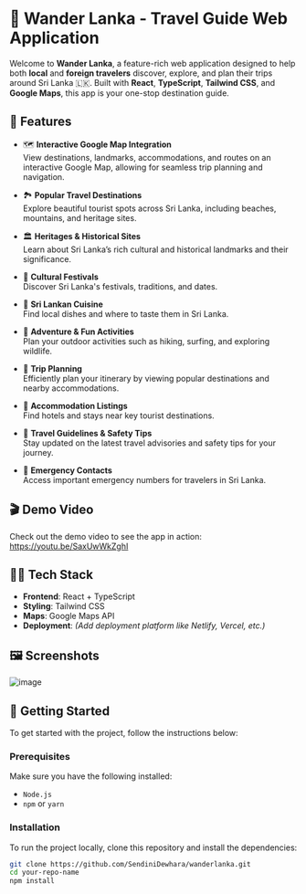 # 🌴 Wander Lanka  - Travel Guide Web Application

Welcome to **Wander Lanka**, a feature-rich web application designed to help both **local** and **foreign travelers** discover, explore, and plan their trips around Sri Lanka 🇱🇰. Built with **React**, **TypeScript**, **Tailwind CSS**, and **Google Maps**, this app is your one-stop destination guide.

## 🌟 Features

- 🗺️ **Interactive Google Map Integration**  
  View destinations, landmarks, accommodations, and routes on an interactive Google Map, allowing for seamless trip planning and navigation.

- 🏞️ **Popular Travel Destinations**  
  Explore beautiful tourist spots across Sri Lanka, including beaches, mountains, and heritage sites.

- 🏛️ **Heritages & Historical Sites**  
  Learn about Sri Lanka’s rich cultural and historical landmarks and their significance.

- 🎉 **Cultural Festivals**  
  Discover Sri Lanka's festivals, traditions, and dates.

- 🍛 **Sri Lankan Cuisine**  
  Find local dishes and where to taste them in Sri Lanka.

- 🧗 **Adventure & Fun Activities**  
  Plan your outdoor activities such as hiking, surfing, and exploring wildlife.

- 📝 **Trip Planning**  
  Efficiently plan your itinerary by viewing popular destinations and nearby accommodations.

- 🛌 **Accommodation Listings**  
  Find hotels and stays near key tourist destinations.

- 📌 **Travel Guidelines & Safety Tips**  
  Stay updated on the latest travel advisories and safety tips for your journey.

- 🚨 **Emergency Contacts**  
  Access important emergency numbers for travelers in Sri Lanka.

## 🎬 Demo Video

Check out the demo video to see the app in action:
https://youtu.be/SaxUwWkZghI

## 🧑‍💻 Tech Stack

- **Frontend**: React + TypeScript  
- **Styling**: Tailwind CSS  
- **Maps**: Google Maps API  
- **Deployment**: *(Add deployment platform like Netlify, Vercel, etc.)*

## 🖼️ Screenshots

![image](https://github.com/user-attachments/assets/755a2c52-9d54-47eb-be80-424ad5ff7eca)



## 🚀 Getting Started

To get started with the project, follow the instructions below:

### Prerequisites

Make sure you have the following installed:

- `Node.js`  
- `npm` or `yarn`

### Installation

To run the project locally, clone this repository and install the dependencies:

```bash
git clone https://github.com/SendiniDewhara/wanderlanka.git
cd your-repo-name
npm install
